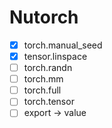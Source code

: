 # Nutorch

- [x] torch.manual_seed
- [x] tensor.linspace
- [ ] torch.randn
- [ ] torch.mm
- [ ] torch.full
- [ ] torch.tensor
- [ ] export -> value
